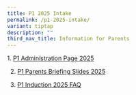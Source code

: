 ```yaml
---
title: P1 2025 Intake
permalink: /p1-2025-intake/
variant: tiptap
description: ""
third_nav_title: Information for Parents
---
```

<p>1. <a href="https://sites.google.com/moe.edu.sg/rivpsp12024?usp=sharing" rel="noopener nofollow" target="_blank">P1 Administration Page 2025</a>
</p>
<ol start="2" data-tight="true" class="tight">
<li>
<p><a href="/files/P1_Parents_Briefing_2025_.pdf" rel="noopener nofollow" target="_blank">P1 Parents Briefing Slides 2025</a>
</p>
</li>
<li>
<p><a href="/files/P1_Induction_2025_FAQ_Final.pdf" rel="noopener nofollow" target="_blank">P1 Induction 2025 FAQ</a>
</p>
</li>
</ol>
<p></p>